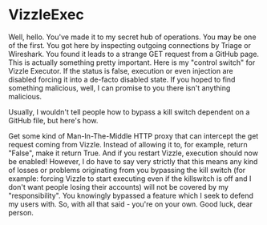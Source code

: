 # VizzleExec
Well, hello. You've made it to my secret hub of operations. You may be one of the first. You got here by inspecting outgoing connections by Triage or Wireshark. You found it leads to a strange GET request from a GitHub page. This is actually something pretty important. Here is my "control switch" for Vizzle Executor. If the status is false, execution or even injection are disabled forcing it into a de-facto disabled state. If you hoped to find something malicious, well, I can promise to you there isn't anything malicious.

Usually, I wouldn't tell people how to bypass a kill switch dependent on a GitHub file, but here's how.

Get some kind of Man-In-The-Middle HTTP proxy that can intercept the get request coming from Vizzle.
Instead of allowing it to, for example, return "False", make it return True. And if you restart Vizzle, execution should now be enabled!
However, I do have to say very strictly that this means any kind of losses or problems originating from you bypassing the kill switch (for example: forcing Vizzle to start executing even if the killswitch is off and I don't want people losing their accounts) will not be covered by my "responsibility". You knowingly bypassed a feature which I seek to defend my users with. So, with all that said - you're on your own. Good luck, dear person.
